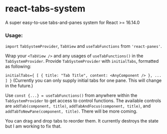 # react-tabs-system
A super easy-to-use tabs-and-panes system for React >= 16.14.0 
### Usage:

`import` `TabSystemProvider`, `TabView` and `useTabFunctions` from `'react-panes'`.

Wrap your `<TabView />` and any usages of `useTabFunctions()` in the `TabSystemProvider`. Provide `TabSystemProvider` with `initialTabs`, formatted as following:

`initialTabs={ [ { title: "Tab Title", content: <AnyComponent /> }, ... ] }`
(Currently you can only supply initial tabs for one pane. This will change in the future.)

Use `const {...} = useTabFunctions()` from anywhere within the `TabSystemProvider` to get access to control functions. The available controls are `addTab(component, title)`, `addTabAndFocus(component, title)`, and `addTabToNewPane(component, title)`. There will be more coming.

You can drag and drop tabs to reorder them. It currently destroys the state but I am working to fix that.
